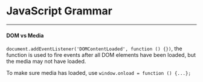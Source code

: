 # JavaScript Grammar

---

#### DOM vs Media
`document.addEventListener('DOMContentLoaded', function () {})`, the function is used to fire events after all DOM elements have been loaded, but the media may not have loaded.

To make sure media has loaded, use `window.onload = function () {...};`
